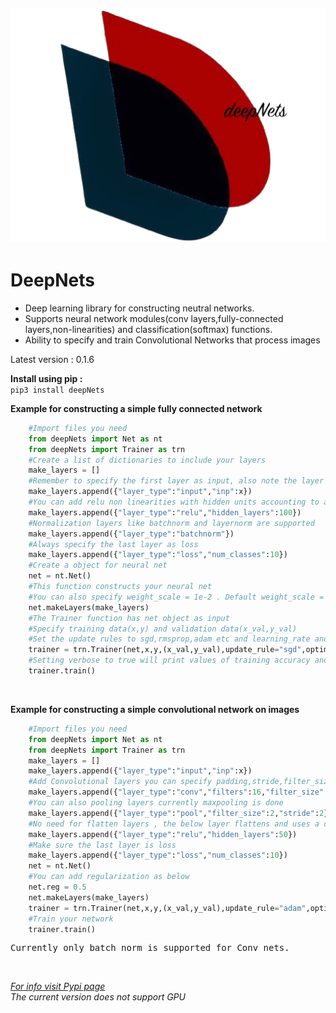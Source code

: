 ![deepNets_Logo](https://github.com/DeepakVelmurugan/deepNets/blob/main/deepNets.png)
-------------------------------------------------------------------------------------
<h1>DeepNets</h1>
<ul>
<li>Deep learning library for constructing neutral networks.</li>
<li>Supports neural network modules(conv layers,fully-connected
layers,non-linearities) and classification(softmax) functions.</li>
<li>Ability to specify and train Convolutional Networks that process images</li>
</ul>

<p>Latest version : 0.1.6</p>

<b>Install using pip :</b></br>
```pip3 install deepNets```

<b>Example for constructing a simple fully connected network</b></br>
```python
    #Import files you need
    from deepNets import Net as nt
    from deepNets import Trainer as trn
    #Create a list of dictionaries to include your layers
    make_layers = []
    #Remember to specify the first layer as input, also note the layer type syntax
    make_layers.append({"layer_type":"input","inp":x})
    #You can add relu non linearities with hidden units accounting to any valid number
    make_layers.append({"layer_type":"relu","hidden_layers":100})
    #Normalization layers like batchnorm and layernorm are supported
    make_layers.append({"layer_type":"batchnorm"})
    #Always specify the last layer as loss
    make_layers.append({"layer_type":"loss","num_classes":10})
    #Create a object for neural net
    net = nt.Net()
    #This function constructs your neural net
    #You can also specify weight_scale = 1e-2 . Default weight_scale = 1e-3
    net.makeLayers(make_layers)
    #The Trainer function has net object as input
    #Specify training data(x,y) and validation data(x_val,y_val)
    #Set the update rules to sgd,rmsprop,adam etc and learning_rate and batch_size
    trainer = trn.Trainer(net,x,y,(x_val,y_val),update_rule="sgd",optim_config={'learning_rate':0.001},batch_size=100,verbose=True)
    #Setting verbose to true will print values of training accuracy and val accuracy
    trainer.train()
```
</br>

<b>Example for constructing a simple convolutional network on images</b></br>
```python
    #Import files you need
    from deepNets import Net as nt
    from deepNets import Trainer as trn
    make_layers = []
    make_layers.append({"layer_type":"input","inp":x})
    #Add Convolutional layers you can specify padding,stride,filter_size etc
    make_layers.append({"layer_type":"conv","filters":16,"filter_size":5,"padding":2})
    #You can also pooling layers currently maxpooling is done
    make_layers.append({"layer_type":"pool","filter_size":2,"stride":2})
    #No need for flatten layers , the below layer flattens and uses a dense layer
    make_layers.append({"layer_type":"relu","hidden_layers":50})
    #Make sure the last layer is loss
    make_layers.append({"layer_type":"loss","num_classes":10})
    net = nt.Net()
    #You can add regularization as below
    net.reg = 0.5
    net.makeLayers(make_layers)
    trainer = trn.Trainer(net,x,y,(x_val,y_val),update_rule="adam",optim_config={'learning_rate':0.01},batch_size=50)
    #Train your network
    trainer.train()
```
<pre>Currently only batch norm is supported for Conv nets.</pre></br>
<i>[For info visit Pypi page](https://pypi.org/project/deepNets/0.1.6/)</i>
</br>
<i>The current version does not support GPU</i>
